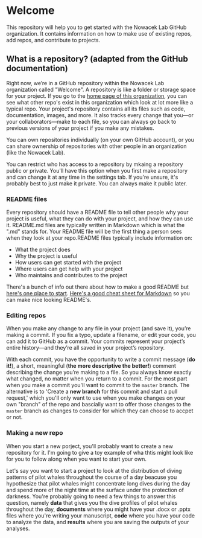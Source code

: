 # Welcome
This repository will help you to get started with the Nowacek Lab GitHub organization. It contains information on how to make use of existing repos, add repos, and contribute to projects.

## What is a repository? (adapted from the GitHub documentation)
Right now, we’re in a GitHub repository within the Nowacek Lab organization called "Welcome". A repository is like a folder or storage space for your project. If you go to the [home page of this organization](https://github.com/NowacekLab), you can see what other repo's exist in this organization which look at lot more like a typical repo. Your project's repository contains all its files such as code, documentation, images, and more. It also tracks every change that you—or your collaborators—make to each file, so you can always go back to previous versions of your project if you make any mistakes.

You can own repositories individually (on your own GitHub account), or you can share ownership of repositories with other people in an organization (like the Nowacek Lab). 

You can restrict who has access to a repository by mkaing a repository public or private. You'll have this option when you first make a repository and can change it at any time in the settings tab. If you're unsure, it's probably best to just make it private. You can always make it public later.

### README files
Every repository should have a README file to tell other people why your project is useful, what they can do with your project, and how they can use it. README.md files are typically written in Markdown which is what the ".md" stands for. Your README file will be the first thing a person sees when they look at your repo.README files typically include information on:

* What the project does
* Why the project is useful
* How users can get started with the project
* Where users can get help with your project
* Who maintains and contributes to the project

There's a bunch of info out there about how to make a good README but [here's one place to start](https://www.makeareadme.com/). [Here's a good cheat sheet for Markdown](https://commonmark.org/help/) so you can make nice looking README's.

### Editing repos
When you make any change to any file in your project (and save it), you’re making a commit. If you fix a typo, update a filename, or edit your code, you can add it to GitHub as a commit. Your commits represent your project’s entire history—and they’re all saved in your project’s repository.

With each commit, you have the opportunity to write a commit message (**do it!**), a short, meaningful (**the more descriptive the better!**) comment describing the change you’re making to a file. So you always know exactly what changed, no matter when you return to a commit. For the most part when you make a commit you'll want to commit to the `master` branch. The alternative is to 'Create a **new branch** for this commit and start a pull request,' which you'll only want to use when you make changes on your own "branch" of the repo and bascially want to offer those changes to the `master` branch as changes to consider for which they can choose to accpet or not.

### Making a new repo
When you start a new porject, you'll probably want to create a new repository for it. I'm going to give a toy example of wha thtis might look like for you to follow along when you want to start your own. 

Let's say you want to start a project to look at the distribution of diving patterns of pilot whales throughout the course of a day beacuse you hypothesize that pilot whales might concentrate long dives during the day and  spend more of the night time at the surface under the protection of darkness. You're probably going to need a few things to answer this question, namely **data** that gives you the dive profiles of pilot whales throughout the day, **documents** where you might have your .docx or .pptx files where you're writing your manuscript, **code** where you have your code to analyze the data, and **results** where you are saving the outputs of your analyses.

